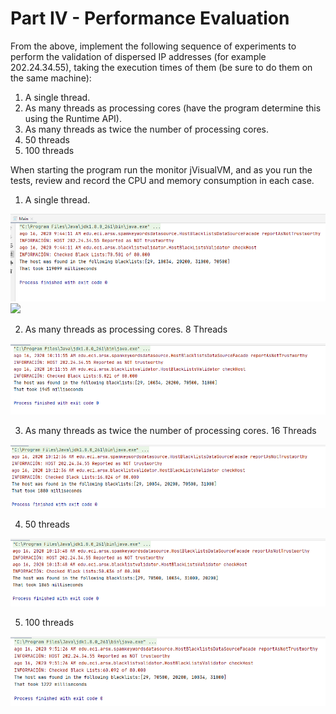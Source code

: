 # Part IV - Performance Evaluation 
From the above, implement the following sequence of experiments to perform the validation of dispersed IP addresses (for example 202.24.34.55), taking the execution times of them (be sure to do them on the same machine):
1. A single thread. 
2. As many threads as processing cores (have the program determine this using the Runtime API). 
3. As many threads as twice the number of processing cores. 
4. 50 threads 
5. 100 threads

When starting the program run the monitor jVisualVM, and as you run the tests, review and record the CPU and memory consumption in each case.

1. A single thread. 

![](img/thread1.png)
![](img/CPU.png)


2. As many threads as processing cores. 8 Threads

![](img/thread2.png)

3. As many threads as twice the number of processing cores. 16 Threads

![](img/thread3.png)

4. 50 threads 

![](img/thread4.png)

5. 100 threads

![](img/thread5.png)
